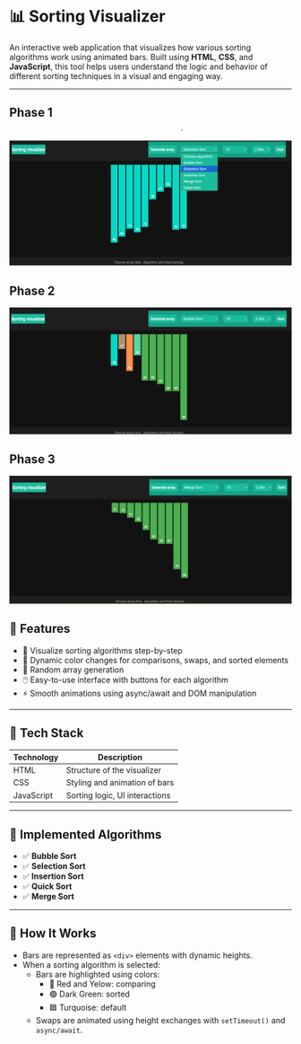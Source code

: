 # 📊 Sorting Visualizer

An interactive web application that visualizes how various sorting algorithms work using animated bars. Built using **HTML**, **CSS**, and **JavaScript**, this tool helps users understand the logic and behavior of different sorting techniques in a visual and engaging way.

---
## Phase 1
![P1](Phase1.png)

## Phase 2
![P2](Phase2.png)

## Phase 3
![P1](Phase3.png)


## 🚀 Features

- 🎯 Visualize sorting algorithms step-by-step
- 🎨 Dynamic color changes for comparisons, swaps, and sorted elements
- 🔄 Random array generation
- 🖱️ Easy-to-use interface with buttons for each algorithm
- ⚡ Smooth animations using async/await and DOM manipulation

---

## 🔧 Tech Stack

| Technology   | Description                        |
|--------------|------------------------------------|
| HTML         | Structure of the visualizer        |
| CSS          | Styling and animation of bars      |
| JavaScript   | Sorting logic, UI interactions     |

---

## 📌 Implemented Algorithms

- ✅ **Bubble Sort**
- ✅ **Selection Sort**
- ✅ **Insertion Sort**
- ✅ **Quick Sort**
- ✅ **Merge Sort**


---
## 🧠 How It Works

- Bars are represented as `<div>` elements with dynamic heights.
- When a sorting algorithm is selected:
  - Bars are highlighted using colors:  
    - 🔴 Red and Yelow: comparing  
    - 🟢 Dark Green: sorted  
    - 🟦 Turquoise: default
  - Swaps are animated using height exchanges with `setTimeout()` and `async/await`.










